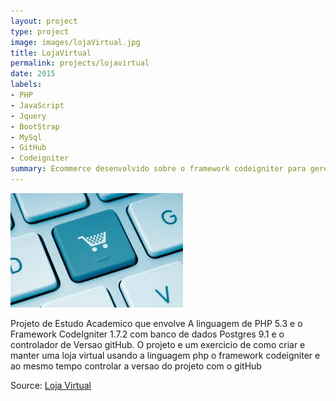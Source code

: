 ```yaml
---
layout: project
type: project
image: images/lojaVirtual.jpg
title: LojaVirtual
permalink: projects/lojavirtual
date: 2015
labels:
- PHP
- JavaScript
- Jquery
- BootStrap
- MySql
- GitHub
- Codeigniter
summary: Ecommerce desenvolvido sobre o framework codeigniter para gerenciar uma loja de produtos de informática
---
```

<img class="ui image" src="../images/lojaVirtual.jpg">

Projeto de Estudo Academico que envolve A linguagem de PHP 5.3 e o Framework CodeIgniter 1.7.2 com banco de dados Postgres 9.1 e o controlador de Versao gitHub. O projeto e um exercicio de como criar e manter uma loja virtual usando a linguagem php o framework codeigniter e ao mesmo tempo controlar a versao do projeto com o gitHub


Source: <a href="https://github.com/alexjosesilva/LojaVirtual">
			<i class="large github icon"></i> Loja Virtual
		 </a>
